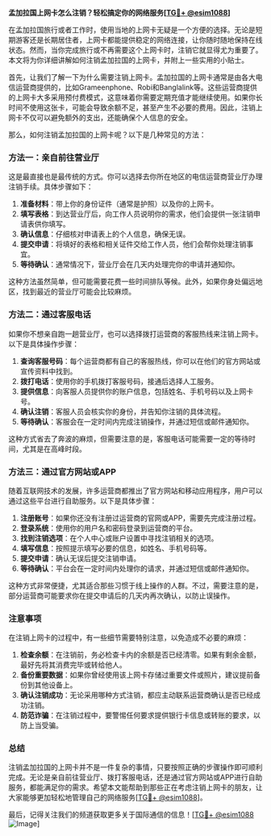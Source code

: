 **孟加拉国上网卡怎么注销？轻松搞定你的网络服务[[TG💪+ @esim1088](https://t.me/s/esim1088)]**

在孟加拉国旅行或者工作时，使用当地的上网卡无疑是一个方便的选择。无论是短期游客还是长期居住者，上网卡都能提供稳定的网络连接，让你随时随地保持在线状态。然而，当你完成旅行或不再需要这个上网卡时，注销它就显得尤为重要了。本文将为你详细讲解如何注销孟加拉国的上网卡，并附上一些实用的小贴士。

首先，让我们了解一下为什么需要注销上网卡。孟加拉国的上网卡通常是由各大电信运营商提供的，比如Grameenphone、Robi和Banglalink等。这些运营商提供的上网卡大多采用预付费模式，这意味着你需要定期充值才能继续使用。如果你长时间不使用这张卡，可能会导致余额不足，甚至产生不必要的费用。因此，注销上网卡不仅可以避免额外的支出，还能确保个人信息的安全。

那么，如何注销孟加拉国的上网卡呢？以下是几种常见的方法：

### 方法一：亲自前往营业厅

这是最直接也是最传统的方式。你可以选择去你所在地区的电信运营商营业厅办理注销手续。具体步骤如下：

1. **准备材料**：带上你的身份证件（通常是护照）以及你的上网卡。
2. **填写表格**：到达营业厅后，向工作人员说明你的需求，他们会提供一张注销申请表供你填写。
3. **确认信息**：仔细核对申请表上的个人信息，确保无误。
4. **提交申请**：将填好的表格和相关证件交给工作人员，他们会帮你处理注销事宜。
5. **等待确认**：通常情况下，营业厅会在几天内处理完你的申请并通知你。

这种方法虽然简单，但可能需要花费一些时间排队等候。此外，如果你身处偏远地区，找到最近的营业厅可能会比较麻烦。

### 方法二：通过客服电话

如果你不想亲自跑一趟营业厅，也可以选择拨打运营商的客服热线来注销上网卡。以下是具体操作步骤：

1. **查询客服号码**：每个运营商都有自己的客服热线，你可以在他们的官方网站或宣传资料中找到。
2. **拨打电话**：使用你的手机拨打客服号码，接通后选择人工服务。
3. **提供信息**：向客服人员提供你的账户信息，包括姓名、手机号码以及上网卡号。
4. **确认注销**：客服人员会核实你的身份，并告知你注销的具体流程。
5. **等待确认**：客服会在一定时间内完成注销操作，并通过短信或邮件通知你。

这种方式省去了奔波的麻烦，但需要注意的是，客服电话可能需要一定的等待时间，尤其是在高峰时段。

### 方法三：通过官方网站或APP

随着互联网技术的发展，许多运营商都推出了官方网站和移动应用程序，用户可以通过这些平台进行自助服务。以下是具体步骤：

1. **注册账号**：如果你还没有注册过运营商的官网或APP，需要先完成注册过程。
2. **登录系统**：使用你的用户名和密码登录到运营商的平台。
3. **找到注销选项**：在个人中心或账户设置中寻找注销相关的选项。
4. **填写信息**：按照提示填写必要的信息，如姓名、手机号码等。
5. **提交申请**：确认无误后提交注销申请。
6. **等待确认**：平台会在一定时间内处理你的请求，并通过短信或邮件通知你。

这种方式非常便捷，尤其适合那些习惯于线上操作的人群。不过，需要注意的是，部分运营商可能要求你在提交申请后的几天内再次确认，以防止误操作。

### 注意事项

在注销上网卡的过程中，有一些细节需要特别注意，以免造成不必要的麻烦：

1. **检查余额**：在注销前，务必检查卡内的余额是否已经清零。如果有剩余金额，最好先将其消费完毕或转给他人。
2. **备份重要数据**：如果你曾经使用该上网卡存储过重要文件或照片，建议提前备份到其他设备上。
3. **确认注销成功**：无论采用哪种方式注销，都应主动联系运营商确认是否已经成功注销。
4. **防范诈骗**：在注销过程中，要警惕任何要求提供银行卡信息或转账的要求，以防上当受骗。

### 总结

注销孟加拉国的上网卡并不是一件复杂的事情，只要按照正确的步骤操作即可顺利完成。无论是亲自前往营业厅、拨打客服电话，还是通过官方网站或APP进行自助服务，都能满足你的需求。希望本文能帮助到那些正在考虑注销上网卡的朋友，让大家能够更加轻松地管理自己的网络服务[[TG💪+ @esim1088](https://t.me/s/esim1088)]。

最后，记得关注我们的频道获取更多关于国际通信的信息！[[TG💪+ @esim1088](https://t.me/s/esim1088) ![Image](https://i.postimg.cc/4NQfJmqS/Snipaste-2025-05-13-00-14-12.png)]